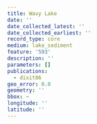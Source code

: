 ```yaml
---
title: Wavy Lake
date: ''
date_collected_latest: ''
date_collected_earliest: ''
record_type: core
medium: lake_sediment
feature: '593'
description: ''
parameters: []
publications:
  - dixit86
geo_error: 0.0
geometry: ''
bbox: ~
longitude: ''
latitude: ''
---
```

